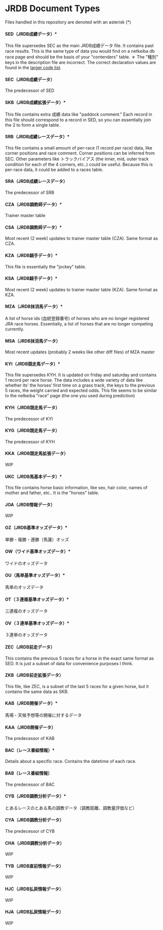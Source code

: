 # JRDB Document Types

Files handled in this repository are denoted with an asterisk (*)

#### SED（JRDB成績データ）*
This file supersedes SEC as the main JRDB成績データ file. It contains past race results. This is the same type of data you would find on a netkeiba db race page and should be the basis of your "contenders" table.
＊ The "種別" keys in the description file are incorrect. The correct declaration values are found in the [larger code list](http://www.jrdb.com/program/jrdb_code.txt).

#### SEC（JRDB成績データ）
The predecessor of SED

#### SKB（JRDB成績拡張データ）*
This file contains extra 成績 data like "paddock comment." Each record in this file should correspond to a record in SED, so you can essentially join the 2 to form a single table.

#### SRB（JRDB成績レースデータ）*
This file contains a small amount of per-race (1 record per race) data, like corner positions and race comment. Corner positions can be inferred from SEC. Other parameters like トラックバイアス (the inner, mid, outer track condition for each of the 4 corners, etc..) could be useful. Because this is per-race data, it could be added to a races table.

#### SRA（JRDB成績レースデータ）
The predecessor of SRB

#### CZA（JRDB調教師データ）*
Trainer master table

#### CSA（JRDB調教師データ）*
Most recent (2 week) updates to trainer master table (CZA). Same format as CZA.

#### KZA（JRDB騎手データ）*
This file is essentially the "jockey" table.

#### KSA（JRDB騎手データ）*
Most recent (2 week) updates to trainer master table (KZA). Same format as KZA.

#### MZA（JRDB抹消馬データ）*
A list of horse ids (血統登録番号) of horses who are no longer registered JRA race horses. Essentially, a list of horses that are no longer competing currently.

#### MSA（JRDB抹消馬データ）
Most recent updates (probably 2 weeks like other diff files) of MZA master

#### KYI（JRDB競走馬データ）*
This file supersedes KYH. It is updated on friday and saturday and contains 1 record per race horse. The data includes a wide variety of data like whether its’ the horses’ first time on a grass track, the keys to the previous 5 races, the weight carried and expected odds. This file seems to be similar to the netkeiba "race" page (the one you used during prediction)

#### KYH（JRDB競走馬データ）
The predecessor of KYI

#### KYG（JRDB競走馬データ）
The predecessor of KYH

#### KKA（JRDB競走馬拡張データ）
WIP
 
#### UKC（JRDB馬基本データ）*
This file contains horse basic information, like sex, hair color, names of mother and father, etc.. It is the "horses" table.

#### JOA（JRDB情報データ）
WIP

#### OZ（JRDB基準オッズデータ）* 
単勝・複勝・連勝（馬蓮）オッズ 

#### OW（ワイド基準オッズデータ）* 
ワイドのオッズデータ

#### OU（馬単基準オッズデータ）*
馬単のオッズデータ

#### OT（３連複基準オッズデータ）*
三連複のオッズデータ

#### OV（３連単基準オッズデータ）*
３連単のオッズデータ

#### ZEC（JRDB前走データ）
This contains the previous 5 races for a horse in the exact same format as SED. It is just a subset of data for convenience purposes I think.

#### ZKB（JRDB前走拡張データ）
This file, like ZEC, is a subset of the last 5 races for a given horse, but it contains the same data as SKB.

#### KAB（JRDB開催データ）*
馬場・天候予想等の開催に対するデータ
 
#### KAA（JRDB開催データ）
The predecessor of KAB

#### BAC（レース番組情報）*
Details about a specific race. Contains the datetime of each race.
 
#### BAB（レース番組情報）
The predecessor of BAC

#### CYB（JRDB調教分析データ）*
とあるレースのとある馬の調教データ（調教距離、調教量評価など）
 
#### CYA（JRDB調教分析データ）
The predecessor of CYB

#### CHA（JRDB調教分析データ）
WIP

#### TYB（JRDB直前情報データ）
WIP

#### HJC（JRDB払戻情報データ）
WIP

#### HJA（JRDB払戻情報データ）
WIP
